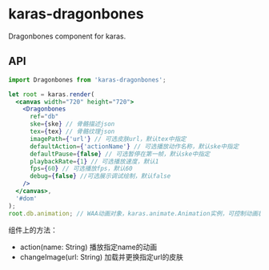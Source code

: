 # karas-dragonbones
Dragonbones component for karas.

## API
```jsx
import Dragonbones from 'karas-dragonbones';

let root = karas.render(
  <canvas width="720" height="720">
    <Dragonbones
      ref="db"
      ske={ske} // 骨骼描述json
      tex={tex} // 骨骼纹理json
      imagePath={'url'} // 可选皮肤url，默认tex中指定
      defaultAction={'actionName'} // 可选播放动作名称，默认ske中指定
      defaultPause={false} // 可选暂停在第一帧，默认ske中指定
      playbackRate={1} // 可选播放速度，默认1
      fps={60} // 可选播放fps，默认60
      debug={false} //可选展示调试绘制，默认false
    />
  </canvas>,
  '#dom'
);
root.db.animation; // WAA动画对象，karas.animate.Animation实例，可控制动画状态
```
组件上的方法：
* action(name: String) 播放指定name的动画
* changeImage(url: String) 加载并更换指定url的皮肤
